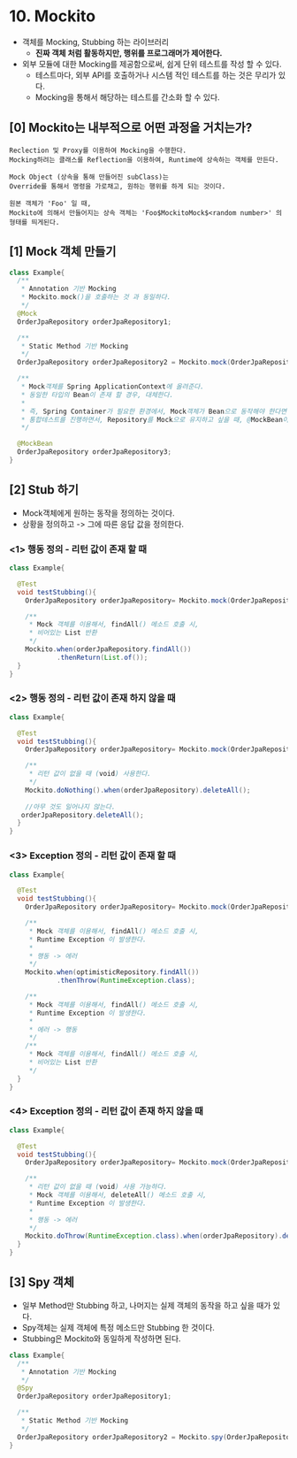 # 10. Mockito
- 객체를 Mocking, Stubbing 하는 라이브러리
  - **진짜 객체 처럼 활동하지만, 행위를 프로그래머가 제어한다.**
- 외부 모듈에 대한 Mocking를 제공함으로써, 쉽게 단위 테스트를 작성 할 수 있다.
  - 테스트마다, 외부 API를 호출하거나 시스템 적인 테스트를 하는 것은 무리가 있다.
  - Mocking을 통해서 해당하는 테스트를 간소화 할 수 있다.

## [0] Mockito는 내부적으로 어떤 과정을 거치는가?
```text
Reclection 및 Proxy를 이용하여 Mocking을 수행한다.
Mocking하려는 클래스를 Reflection을 이용하여, Runtime에 상속하는 객체를 만든다.

Mock Object (상속을 통해 만들어진 subClass)는
Override를 통해서 명령을 가로채고, 원하는 행위를 하게 되는 것이다.

원본 객체가 'Foo' 일 때,
Mockito에 의해서 만들어지는 상속 객체는 'Foo$MockitoMock$<random number>' 의 형태를 띄게된다.
```

## [1] Mock 객체 만들기
```java
class Example{
  /**
   * Annotation 기반 Mocking
   * Mockito.mock()을 호출하는 것 과 동일하다.
   */
  @Mock
  OrderJpaRepository orderJpaRepository1;

  /**
   * Static Method 기반 Mocking
   */
  OrderJpaRepository orderJpaRepository2 = Mockito.mock(OrderJpaRepository.class);

  /**
   * Mock객체를 Spring ApplicationContext에 올려준다.
   * 동일한 타입의 Bean이 존재 할 경우, 대체한다.
   * 
   * 즉, Spring Container가 필요한 환경에서, Mock객체가 Bean으로 동작해야 한다면 필요하다.
   * 통합테스트를 진행하면서, Repository를 Mock으로 유지하고 싶을 때, @MockBean이 적합할 것이다.
   */

  @MockBean
  OrderJpaRepository orderJpaRepository3;
}
```

## [2] Stub 하기
- Mock객체에게 원하는 동작을 정의하는 것이다.
- 상황을 정의하고 -> 그에 따른 응답 값을 정의한다.

### <1> 행동 정의 - 리턴 값이 존재 할 때
```java
class Example{

  @Test
  void testStubbing(){
    OrderJpaRepository orderJpaRepository= Mockito.mock(OrderJpaRepository.class);

    /**
     * Mock 객체를 이용해서, findAll() 메소드 호출 시,
     * 비어있는 List 반환
     */
    Mockito.when(orderJpaRepository.findAll())
            .thenReturn(List.of());
  }
}
```

### <2> 행동 정의 - 리턴 값이 존재 하지 않을 때
```java
class Example{

  @Test
  void testStubbing(){
    OrderJpaRepository orderJpaRepository= Mockito.mock(OrderJpaRepository.class);

    /**
     * 리턴 값이 없을 때 (void) 사용한다.
     */
    Mockito.doNothing().when(orderJpaRepository).deleteAll();
   
    //아무 것도 일어나지 않는다.
   orderJpaRepository.deleteAll();
  }
}
```


### <3> Exception 정의 - 리턴 값이 존재 할 때
```java
class Example{

  @Test
  void testStubbing(){
    OrderJpaRepository orderJpaRepository= Mockito.mock(OrderJpaRepository.class);

    /**
     * Mock 객체를 이용해서, findAll() 메소드 호출 시,
     * Runtime Exception 이 발생한다.
     * 
     * 행동 -> 에러
     */
    Mockito.when(optimisticRepository.findAll())
            .thenThrow(RuntimeException.class);

    /**
     * Mock 객체를 이용해서, findAll() 메소드 호출 시,
     * Runtime Exception 이 발생한다.
     * 
     * 에러 -> 행동
     */
    /**
     * Mock 객체를 이용해서, findAll() 메소드 호출 시,
     * 비어있는 List 반환
     */
  }
}
```

### <4> Exception 정의 - 리턴 값이 존재 하지 않을 때
```java
class Example{

  @Test
  void testStubbing(){
    OrderJpaRepository orderJpaRepository= Mockito.mock(OrderJpaRepository.class);

    /**
     * 리턴 값이 없을 때 (void) 사용 가능하다.
     * Mock 객체를 이용해서, deleteAll() 메소드 호출 시,
     * Runtime Exception 이 발생한다.
     * 
     * 행동 -> 에러
     */
    Mockito.doThrow(RuntimeException.class).when(orderJpaRepository).deleteAll();
  }
}
```

## [3] Spy 객체
- 일부 Method만 Stubbing 하고, 나머지는 실제 객체의 동작을 하고 싶을 때가 있다.
- Spy객체는 실제 객체에 특정 메소드만 Stubbing 한 것이다.
- Stubbing은 Mockito와 동일하게 작성하면 된다.
```java
class Example{
  /**
   * Annotation 기반 Mocking
   */
  @Spy
  OrderJpaRepository orderJpaRepository1;

  /**
   * Static Method 기반 Mocking
   */
  OrderJpaRepository orderJpaRepository2 = Mockito.spy(OrderJpaRepository.class);
}
```